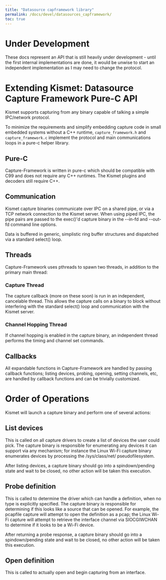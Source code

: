 ```yaml
---
title: "Datasource capframework library"
permalink: /docs/devel/datasources_capframework/
toc: true
---
```


# Under Development

These docs represent an API that is still heavily under development - until the first internal implementations are done, it would be unwise to start an independent implementation as I may need to change the protocol.

# Extending Kismet: Datasource Capture Framework Pure-C API

Kismet supports capturing from any binary capable of talking a simple IPC/network protocol.

To minimize the requirements and simplify embedding capture code in small embedded systems without a C++ runtime, `capture_framework.h` and `capture_framework.c` implement the protocol and main communications loops in a pure-c helper library.

## Pure-C

Capture-Framework is written in pure-c which should be compatible with C99 and does not require any C++ runtimes.  The Kismet plugins and decoders still require C++.

## Communication

Kismet capture binaries communicate over IPC on a shared pipe, or via a TCP network connection to the Kismet server.  When using piped IPC, the pipe pairs are passed to the exec()'d capture binary in the --in-fd and --out-fd command line options.

Data is buffered in generic, simplistic ring buffer structures and dispatched via a standard select() loop.

## Threads

Capture-Framework uses pthreads to spawn two threads, in addition to the primary main thread:

### Capture Thread

The capture callback (more on these soon) is run in an independent, cancelable thread.  This allows the capture calls on a binary to block without interfering with the standard select() loop and communication with the Kismet server.

### Channel Hopping Thread

If channel hopping is enabled in the capture binary, an independent thread performs the timing and channel set commands.

## Callbacks

All expandable functions in Capture-Framework are handled by passing callback functions; listing devices, probing, opening, setting channels, etc, are handled by callback functions and can be trivially customized.

# Order of Operations

Kismet will launch a capture binary and perform one of several actions:

## List devices

This is called on all capture drivers to create a list of devices the user could pick.  The capture binary is responsible for enumerating any devices it can support via any mechanism; for instance the Linux Wi-Fi capture binary enumerates devices by processing the /sys/class/net/ pseudofilesystem.

After listing devices, a capture binary should go into a spindown/pending state and wait to be closed, no other action will be taken this execution.

## Probe definition

This is called to determine the driver which can handle a definition, when no type is explicitly specified.  The capture binary is responsible for determining if this looks like a source that can be opened.  For example, the pcapfile capture will attempt to open the definition as a pcap; the Linux Wi-Fi capture will attempt to retrieve the interface channel via SIOCGIWCHAN to determine if it looks to be a Wi-Fi device.

After returning a probe response, a capture binary should go into a spindown/pending state and wait to be closed, no other action will be taken this execution.

## Open definition

This is called to actually open and begin capturing from an interface.

